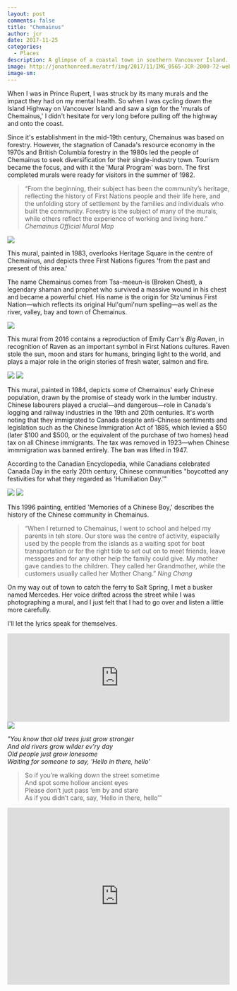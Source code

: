 ```yaml
---
layout: post
comments: false
title: "Chemainus"
author: jcr
date: 2017-11-25
categories:
  - Places
description: A glimpse of a coastal town in southern Vancouver Island.
image: http://jonathonreed.me/atrf/img/2017/11/IMG_0565-JCR-2000-72-web.jpg
image-sm:
---
```


When I was in Prince Rupert, I was struck by its many murals and the impact they had on my mental health. So when I was cycling down the Island Highway on Vancouver Island and saw a sign for the 'murals of Chemainus,' I didn't hesitate for very long before pulling off the highway and onto the coast.

Since it's establishment in the mid-19th century, Chemainus was based on forestry. However, the stagnation of Canada's resource economy in the 1970s and British Columbia forestry in the 1980s led the people of Chemainus to seek diversification for their single-industry town. Tourism became the focus, and with it the 'Mural Program' was born. The first completed murals were ready for visitors in the summer of 1982.

<blockquote>&ldquo;From the beginning, their subject has been the community&rsquo;s heritage, reflecting the history of First Nations people and their life here, and the unfolding story of settlement by the families and individuals who built the community. Forestry is the subject of many of the murals, while others reflect the experience of working and living here.&rdquo; <cite>Chemainus Official Mural Map</cite></blockquote>

<img src="http://jonathonreed.me/atrf/img/2017/11/IMG_0565-JCR-2000-72-web.jpg">

This mural, painted in 1983, overlooks Heritage Square in the centre of Chemainus, and depicts three First Nations figures 'from the past and present of this area.' 

The name Chemainus comes from Tsa-meeun-is (Broken Chest), a legendary shaman and prophet who survived a massive wound in his chest and became a powerful chief. His name is the origin for Stz'uminus First Nation—which reflects its original Hul'qumi'num spelling—as well as the river, valley, bay and town of Chemainus.

<img src="http://jonathonreed.me/atrf/img/2017/11/IMG_0573-JCR-2000-72-web.jpg">

This mural from 2016 contains a reproduction of Emily Carr's <i>Big Raven</i>, in recognition of Raven as an important symbol in First Nations cultures. Raven stole the sun, moon and stars for humans, bringing light to the world, and plays a major role in the origin stories of fresh water, salmon and fire.

<img src="http://jonathonreed.me/atrf/img/2017/11/IMG_0548-JCR-2000-72-web.jpg">

<img src="http://jonathonreed.me/atrf/img/2017/11/IMG_0549-JCR-2000-72-web.jpg">

This mural, painted in 1984, depicts some of Chemainus' early Chinese population, drawn by the promise of steady work in the lumber industry. Chinese labourers played a crucial—and dangerous—role in Canada's logging and railway industries in the 19th and 20th centuries. It's worth noting that they immigrated to Canada despite anti-Chinese sentiments and legislation such as the Chinese Immigration Act of 1885, which levied a $50 (later $100 and $500, or the equivalent of the purchase of two homes) head tax on all Chinese immigrants. The tax was removed in 1923—when Chinese immmigration was banned entirely. The ban was lifted in 1947.

According to the Canadian Encyclopedia, while Canadians celebrated Canada Day in the early 20th century, Chinese communities "boycotted any festivities for what they regarded as 'Humiliation Day.'"

<img src="http://jonathonreed.me/atrf/img/2017/11/IMG_0553-JCR-2000-72-web.jpg">

<img src="http://jonathonreed.me/atrf/img/2017/11/IMG_0554-JCR-2000-72-web.jpg">

This 1996 painting, entitled 'Memories of a Chinese Boy,' describes the history of the Chinese community in Chemainus.

<blockquote>&ldquo;When I returned to Chemainus, I went to school and helped my parents in teh store. Our store was the centre of activity, especially used by the people from the islands as a waiting spot for boat transportation or for the right tide to set out on to meet friends, leave messgaes and for any other help the family could give. My mother gave candies to the children. They called her Grandmother, while the customers usually called her Mother Chang.&rdquo; <cite>Ning Chang</cite></blockquote>

On my way out of town to catch the ferry to Salt Spring, I met a busker named Mercedes. Her voice drifted across the street while I was photographing a mural, and I just felt that I had to go over and listen a little more carefully.

I'll let the lyrics speak for themselves.

<iframe width="100%" height="200" scrolling="no" frameborder="no" src="https://w.soundcloud.com/player/?url=https%3A//api.soundcloud.com/tracks/354395783&amp;color=%23ff5500&amp;auto_play=false&amp;hide_related=false&amp;show_comments=true&amp;show_user=true&amp;show_reposts=false&amp;show_teaser=true&amp;visual=true"></iframe>

<img src="http://jonathonreed.me/atrf/img/2017/11/IMG_0581-JCR-2000-72-web.jpg">

<i>"You know that old trees just grow stronger<br>
And old rivers grow wilder ev'ry day<br>
Old people just grow lonesome<br>
Waiting for someone to say, 'Hello in there, hello'</i>

<blockquote>So if you&rsquo;re walking down the street sometime<br>
And spot some hollow ancient eyes<br>
Please don&rsquo;t just pass &lsquo;em by and stare<br>
As if you didn&rsquo;t care, say, &lsquo;Hello in there, hello&rsquo;&rdquo;</blockquote>

<iframe width="100%" height="400" src="https://www.youtube.com/embed/jUU-LjlxnQI" frameborder="0" allowfullscreen></iframe>